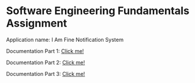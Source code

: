 # Software Engineering Fundamentals Assignment

Application name: I Am Fine Notification System


Documentation Part 1: [Click me!](https://docs.google.com/document/d/1fqV6_V4y5UTD8FhtDSyGVQFJterYfeTC/edit?usp=sharing&ouid=102329423614492421952&rtpof=true&sd=true)

Documentation Part 2: [Click me!](https://docs.google.com/document/d/1nNsyZ6Nip0gALEqcaCGZzG8hpNgmR-XK/edit?usp=sharing&ouid=102329423614492421952&rtpof=true&sd=true)

Documentation Part 3: [Click me!](https://docs.google.com/document/d/1op2DTPN_0jMTBADLvN4NY3gMppUH4_6P/edit?usp=sharing&ouid=102329423614492421952&rtpof=true&sd=true)

